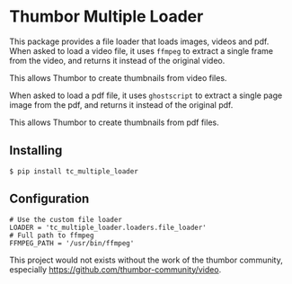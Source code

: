 # Thumbor Multiple Loader

This package provides a file loader that loads images, videos and pdf.
When asked to load a video file, it uses `ffmpeg` to extract a single frame
from the video, and returns it instead of the original video.

This allows Thumbor to create thumbnails from video files.

When asked to load a pdf file, it uses `ghostscript` to extract a single page image
from the pdf, and returns it instead of the original pdf.

This allows Thumbor to create thumbnails from pdf files.


## Installing

    $ pip install tc_multiple_loader

## Configuration

```
# Use the custom file loader
LOADER = 'tc_multiple_loader.loaders.file_loader'
# Full path to ffmpeg
FFMPEG_PATH = '/usr/bin/ffmpeg'
```

This project would not exists without the work of the thumbor community, especially https://github.com/thumbor-community/video.